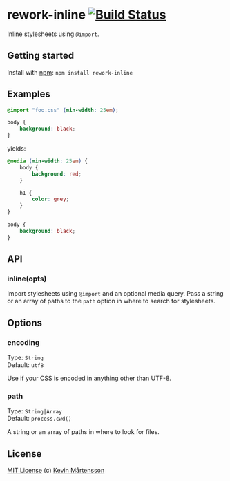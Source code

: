 # rework-inline [![Build Status](https://secure.travis-ci.org/kevva/rework-inline.png?branch=master)](http://travis-ci.org/kevva/rework-inline)

Inline stylesheets using `@import`.

## Getting started

Install with [npm](https://npmjs.org/package/rework-inline): `npm install rework-inline`

## Examples

```css
@import "foo.css" (min-width: 25em);

body {
    background: black;
}
```

yields:

```css
@media (min-width: 25em) {
    body {
        background: red;
    }

    h1 {
        color: grey;
    }
}

body {
    background: black;
}
```

## API

### inline(opts)

Import stylesheets using `@import` and an optional media query. Pass a string or 
an array of paths to the `path` option in where to search for stylesheets.

## Options

### encoding

Type: `String`  
Default: `utf8`

Use if your CSS is encoded in anything other than UTF-8.

### path

Type: `String|Array`  
Default: `process.cwd()`

A string or an array of paths in where to look for files.

## License

[MIT License](http://en.wikipedia.org/wiki/MIT_License) (c) [Kevin Mårtensson](http://kevinmartensson.com)
